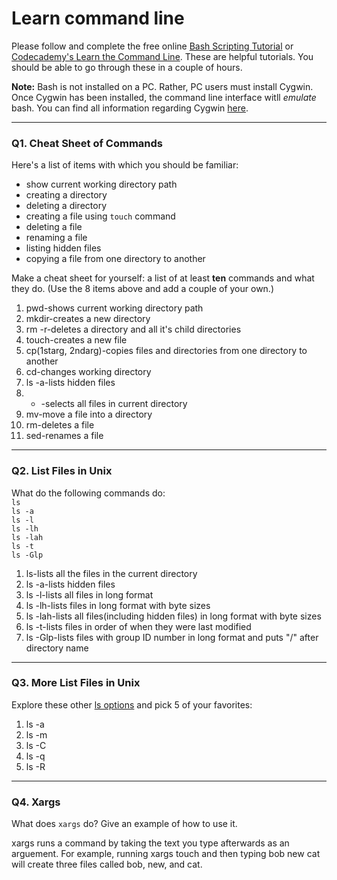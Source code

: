 # Learn command line

Please follow and complete the free online [Bash Scripting Tutorial](https://ryanstutorials.net/bash-scripting-tutorial/) or [Codecademy's Learn the Command Line](https://www.codecademy.com/learn/learn-the-command-line). These are helpful tutorials. You should be able to go through these in a couple of hours.

**Note:** Bash is not installed on a PC. Rather, PC users must install Cygwin. Once Cygwin has been installed, the command line interface witll _emulate_ bash. You can find all information regarding Cygwin [here](https://www.cygwin.com/).

---

### Q1.  Cheat Sheet of Commands  

Here's a list of items with which you should be familiar:  
* show current working directory path
* creating a directory
* deleting a directory
* creating a file using `touch` command
* deleting a file
* renaming a file
* listing hidden files
* copying a file from one directory to another

Make a cheat sheet for yourself: a list of at least **ten** commands and what they do.  (Use the 8 items above and add a couple of your own.)  

1. pwd-shows current working directory path
2. mkdir-creates a new directory
3. rm -r-deletes a directory and all it's child directories
4. touch-creates a new file
5. cp(1starg, 2ndarg)-copies files and directories from one directory to another
6. cd-changes working directory
7. ls -a-lists hidden files
8. * -selects all files in current directory
9. mv-move a file into a directory
10. rm-deletes a file
11. sed-renames a file

---

### Q2.  List Files in Unix   

What do the following commands do:  
`ls`  
`ls -a`  
`ls -l`  
`ls -lh`  
`ls -lah`  
`ls -t`  
`ls -Glp`  

1. ls-lists all the files in the current directory
2. ls -a-lists hidden files
3. ls -l-lists all files in long format
4. ls -lh-lists files in long format with byte sizes
5. ls -lah-lists all files(including hidden files) in long format with byte sizes
6. ls -t-lists files in order of when they were last modified
7. ls -Glp-lists files with group ID number in long format and puts "/" after directory name

---

### Q3.  More List Files in Unix  

Explore these other [ls options](http://www.techonthenet.com/unix/basic/ls.php) and pick 5 of your favorites:

1. ls -a
2. ls -m
3. ls -C
4. ls -q
5. ls -R

---

### Q4.  Xargs   

What does `xargs` do? Give an example of how to use it.

xargs runs a command by taking the text you type afterwards as an arguement. For example, running xargs touch and then typing bob new cat will create three files called bob, new, and cat.

 

